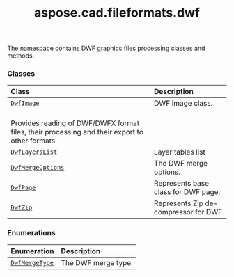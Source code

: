 ﻿---
title: aspose.cad.fileformats.dwf
second_title: Aspose.CAD for Python via .NET API References
description: 
type: docs
weight: 10
url: /python-net/aspose.cad.fileformats.dwf/
is_root: false
---

The namespace contains DWF graphics files processing classes and methods.

### Classes
| Class | Description |
| :- | :- |
| [`DwfImage`](/cad/python-net/aspose.cad.fileformats.dwf/dwfimage) | DWF image class.<br/>Provides reading of DWF/DWFX format files, their processing and their export to other formats. |
| [`DwfLayersList`](/cad/python-net/aspose.cad.fileformats.dwf/dwflayerslist) | Layer tables list |
| [`DwfMergeOptions`](/cad/python-net/aspose.cad.fileformats.dwf/dwfmergeoptions) | The DWF merge options. |
| [`DwfPage`](/cad/python-net/aspose.cad.fileformats.dwf/dwfpage) | Represents base class for DWF page. |
| [`DwfZip`](/cad/python-net/aspose.cad.fileformats.dwf/dwfzip) | Represents Zip de-compressor for DWF |


### Enumerations
| Enumeration | Description |
| :- | :- |
| [`DwfMergeType`](/cad/python-net/aspose.cad.fileformats.dwf/dwfmergetype) | The DWF merge type. |


